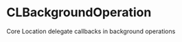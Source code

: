 CLBackgroundOperation
=====================

Core Location delegate callbacks in background operations
